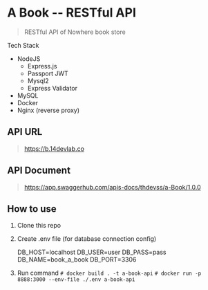 
# A Book -- RESTful API
> RESTful API of Nowhere book store

Tech Stack
- NodeJS
	- Express.js
	- Passport JWT
	- Mysql2
	- Express Validator
- MySQL
- Docker
- Nginx (reverse proxy)
  
## API URL
> https://b.14devlab.co

## API Document
> https://app.swaggerhub.com/apis-docs/thdevss/a-Book/1.0.0

## How to use

1. Clone this repo
2. Create .env file (for database connection config)

    DB_HOST=localhost
    DB_USER=user
    DB_PASS=pass
    DB_NAME=book_a_book
    DB_PORT=3306

3. Run command
``` # docker build . -t a-book-api ```
``` # docker run -p 8888:3000 --env-file ./.env a-book-api ```
